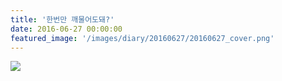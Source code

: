 ```yaml
---
title: '한번만 깨물어도돼?'
date: 2016-06-27 00:00:00
featured_image: '/images/diary/20160627/20160627_cover.png'
---
```





![]({{site.baseurl}}/images/diary/20160627/20160627.png)
